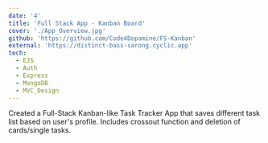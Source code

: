 ```yaml
---
date: '4'
title: 'Full Stack App - Kanban Board'
cover: './App_Overview.jpg'
github: 'https://github.com/Code4Dopamine/FS-Kanban'
external: 'https://distinct-bass-sarong.cyclic.app'
tech:
  - EJS
  - Auth
  - Express
  - MongoDB
  - MVC_Design
---
```


Created a Full-Stack Kanban-like Task Tracker App that saves different task list based on user's profile. Includes crossout function and deletion of cards/single tasks.
